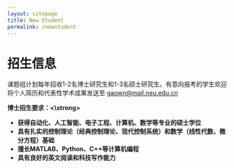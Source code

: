 ```yaml
---
layout: sitepage
title: New Student
permalink: /newstudent
---
```


# 招生信息 #

课题组计划每年招收1-2名博士研究生和1-3名硕士研究生。有意向报考的学生欢迎将个人简历和代表性学术成果发送至 gaown@mail.neu.edu.cn

<strong>博士招生要求：<\strong>

* 获得自动化、人工智能、电子工程、计算机、数学等专业的硕士学位
* 具有扎实的控制理论（经典控制理论、现代控制系统）和数学（线性代数、微分方程）基础
* 擅长MATLAB、Python、C++等计算机编程
* 具有良好的英文阅读和科技写作能力

